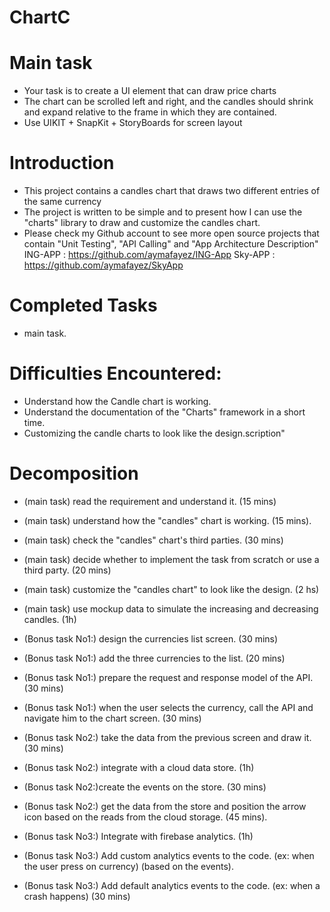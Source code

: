 # ChartC

# Main task
- Your task is to create a UI element that can draw price charts
-  The chart can be scrolled left and right, and the candles should shrink and expand
relative to the frame in which they are contained.
-  Use UIKIT + SnapKit + StoryBoards for screen layout



# Introduction
- This project contains a candles chart that draws two different entries of the same currency
- The project is written to be simple and to present how I can use the "charts" library to draw and customize the candles chart. 
- Please check my Github account to see more open source projects that contain "Unit Testing", "API Calling" and "App Architecture Description"
ING-APP  :  https://github.com/aymafayez/ING-App
Sky-APP  :   https://github.com/aymafayez/SkyApp

# Completed Tasks
- main task. 

# Difficulties Encountered: 
- Understand how the Candle chart is working. 
- Understand the documentation of the "Charts" framework in a short time.
- Customizing the candle charts to look like the design.scription"

# Decomposition
- (main task) read the requirement and understand it. (15 mins)
- (main task) understand how the "candles" chart is working. (15 mins).
- (main task) check the "candles" chart's third parties. (30 mins)
- (main task) decide whether to implement the task from scratch or use a third party. (20 mins)
- (main task) customize the "candles chart" to look like the design. (2 hs)
- (main task) use mockup data to simulate the increasing and decreasing candles. (1h)

- (Bonus task No1:) design the currencies list screen. (30 mins)
- (Bonus task No1:) add the three currencies to the list. (20 mins)
- (Bonus task No1:) prepare the request and response model of the API. (30 mins)
- (Bonus task No1:) when the user selects the currency, call the API and navigate him to the chart screen. (30 mins)

- (Bonus task No2:) take the data from the previous screen and draw it. (30 mins) 
- (Bonus task No2:) integrate with a cloud data store. (1h)
- (Bonus task No2:)create the events on the store. (30 mins)
- (Bonus task No2:) get the data from the store and position the arrow icon based on the reads from the cloud storage. (45 mins).


- (Bonus task No3:) Integrate with firebase analytics. (1h)
- (Bonus task No3:) Add custom analytics events to the code. (ex: when the user press on currency) (based on the events).
- (Bonus task No3:) Add default analytics events to the code. (ex: when a crash happens) (30 mins)
